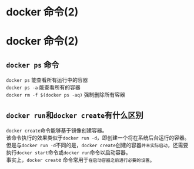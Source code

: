 # docker 命令(2)


# docker 命令(2)

## `docker ps` 命令

`docker ps` 能查看所有运行中的容器  
`docker ps -a` 能查看所有的容器  
`docker rm -f $(docker ps -aq)` 强制删除所有容器

## `docker run`和`docker create`有什么区别

`docker create`命令能够基于镜像创建容器。  
该命令执行的效果类似于`docker run -d`，即创建一个将在系统后台运行的容器。  
但是与`docker run -d`不同的是，`docker create`创建的容器`并未实际启动`，还需要执行`docker start`命令或`docker run`命令以启动容器。  
事实上，`docker creat`e 命令常用于`在启动容器之前进行必要的设置`。

